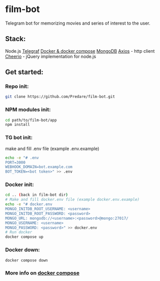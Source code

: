 # film-bot
Telegram bot for memorizing movies and series of interest to the user.

## Stack:
Node.js
<a href="https://github.com/telegraf/telegraf">Telegraf</a>
<a href="https://docs.docker.com/get-started/">Docker & docker compose</a>
<a href="https://www.mongodb.com/docs/drivers/node/current/">MongoDB</a>
<a href="https://github.com/axios/axios">Axios</a> - http client
<a href="https://github.com/cheeriojs/cheerio">Cheerio</a> - jQuery implementation for node.js 


## Get started:
 
### Repo init:
```bash
git clone https://github.com/Predare/film-bot.git
```

### NPM modules init:
```bash
cd path/to/film-bot/app
npm install
```

### TG bot init:
make and fill .env file (example .env.example) 
```bash
echo -e "# .env
PORT=3000
WEBHOOK_DOMAIN=bot.example.com
BOT_TOKEN=<bot token>" >> .env
```

### Docker init:
```bash
cd .. (back in film-bot dir)
# Make and fill docker.env file (example docker.env.example)
echo -e "# docker.env
MONGO_INITDB_ROOT_USERNAME: <username>
MONGO_INITDB_ROOT_PASSWORD: <password>
MONGO_URL: mongodb://<username>:<password>@mongo:27017/
MONGO_USERNAME: <username>
MONGO_PASSWORD: <password>" >> docker.env
# Run docker
docker compose up
```

### Docker down:
```bash
docker compose down
```

### More info on <a href="https://docs.docker.com/compose/">docker compose</a> 

